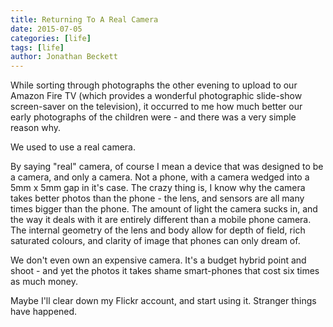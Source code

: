 ```yaml
---
title: Returning To A Real Camera
date: 2015-07-05
categories: [life]
tags: [life]
author: Jonathan Beckett
---
```


While sorting through photographs the other evening to upload to our Amazon Fire TV (which provides a wonderful photographic slide-show screen-saver on the television), it occurred to me how much better our early photographs of the children were - and there was a very simple reason why.

We used to use a real camera.

By saying "real" camera, of course I mean a device that was designed to be a camera, and only a camera. Not a phone, with a camera wedged into a 5mm x 5mm gap in it's case. The crazy thing is, I know why the camera takes better photos than the phone - the lens, and sensors are all many times bigger than the phone. The amount of light the camera sucks in, and the way it deals with it are entirely different than a mobile phone camera. The internal geometry of the lens and body allow for depth of field, rich saturated colours, and clarity of image that phones can only dream of.

We don't even own an expensive camera. It's a budget hybrid point and shoot - and yet the photos it takes shame smart-phones that cost six times as much money.

Maybe I'll clear down my Flickr account, and start using it. Stranger things have happened.